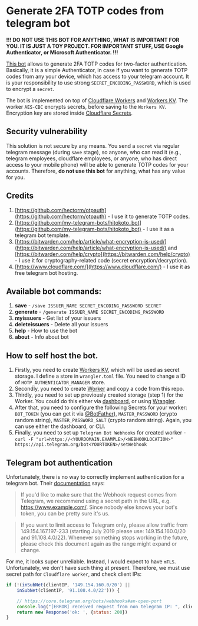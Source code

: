 # Generate 2FA TOTP codes from telegram bot

**!!! DO NOT USE THIS BOT FOR ANYTHING, WHAT IS IMPORTANT FOR YOU. IT IS JUST A TOY PROJECT. FOR IMPORTANT STUFF, USE Google Authenticator, or Microsoft Authenticator. !!!**

[This bot](https://t.me/TotpAuthenticatorBot) allows to generate 2FA TOTP codes for two-factor authentication. Basically, it is a simple Authenticator, in case if you want to generate TOTP codes from any your device, which has access to your telegram account.
It is your responsibility to use strong `SECRET_ENCODING_PASSWORD`, which is used to encrypt a `secret`.

The bot is implemented on top of [Cloudflare Workers](https://workers.cloudflare.com/) and [Workers KV](https://www.cloudflare.com/products/workers-kv/).
The worker `AES-CBC` encrypts secrets, before saving to the `Workers KV`. Encryption key are stored inside [Cloudflare Secrets](https://blog.cloudflare.com/workers-secrets-environment/).

## Security vulnerability

This solution is not secure by any means. You send a `secret` via regular telegram message (during `save` stage), so anyone, who can read it (e.g., telegram employees, cloudflare employees, or anyone, who has direct access to your mobile phone) will be able to generate TOTP codes for your accounts. Therefore, **do not use this bot** for anything, what has any value for you.

## Credits
1. [https://github.com/hectorm/otpauth](https://github.com/hectorm/otpauth) - I use it to generate TOTP codes.
2. [https://github.com/my-telegram-bots/hitokoto_bot](https://github.com/my-telegram-bots/hitokoto_bot) - I use it as a telegram bot template.
3. [https://bitwarden.com/help/article/what-encryption-is-used/](https://bitwarden.com/help/article/what-encryption-is-used/) and [https://bitwarden.com/help/crypto](https://bitwarden.com/help/crypto) - I use it for cryptography-related code (secret encryption/decryption).
4. [https://www.cloudflare.com/](https://www.cloudflare.com/) - I use it as free telegram bot hosting.

## Available bot commands:
1. **save** - `/save ISSUER_NAME SECRET_ENCODING_PASSWORD SECRET`
2. **generate** - `/generate ISSUER_NAME SECRET_ENCODING_PASSWORD`
3. **myissuers** - Get list of your issuers
4. **deleteissuers** - Delete all your issuers
5. **help** - How to use the bot
6. **about** - Info about bot

## How to self host the bot.
1. Firstly, you need to create [Workers KV](https://www.cloudflare.com/products/workers-kv/), which will be used as secret storage. I define a store in `wrangler.toml` file. You need to change a ID of `HOTP_AUTHENTICATOR_MANAGER` store.
2. Secondly, you need to create [Worker](https://workers.cloudflare.com/) and copy a code from this repo.
3. Thirdly, you need to set up previously created storage (step 1) for the Worker. You could do this either via [dashboard](https://dash.cloudflare.com), or using [Wrangler](https://developers.cloudflare.com/workers/cli-wrangler).
4. After that, you need to configure the following Secrets for your worker: `BOT_TOKEN` (you can get it via [@BotFather](https://t.me/BotFather)), `MASTER_PASSWORD` (crypto random string), `MASTER_PASSWORD_SALT` (crypto random string). Again, you can use either the dashboard, or CLI.
5. Finally, you need to set up `Telegram Bot Webhooks` for created worker - `curl -F "url=https://<YOURDOMAIN.EXAMPLE>/<WEBHOOKLOCATION>" https://api.telegram.org/bot<YOURTOKEN>/setWebhook`

## Telegram bot authentication
Unfortunately, there is no way to correctly implement authentication for a telegram bot. Their [documentation](https://core.telegram.org/bots/api#setwebhook) says:

> If you'd like to make sure that the Webhook request comes from Telegram, we recommend using a secret path in the URL, e.g. https://www.example.com/<token>. Since nobody else knows your bot's token, you can be pretty sure it's us.

> If you want to limit access to Telegram only, please allow traffic from 149.154.167.197-233 (starting July 2019 please use: 149.154.160.0/20 and 91.108.4.0/22). Whenever something stops working in the future, please check this document again as the range might expand or change.


For me, it looks super unreliable. Instead, I would expect to have `mTLS`. Unfortunately, we don't have such thing at present. Therefore, we must use secret path for `Cloudflare worker`, and check client IPs:
```javascript
if (!(inSubNet(clientIP, '149.154.160.0/20') ||
	inSubNet(clientIP, '91.108.4.0/22'))) {

	// https://core.telegram.org/bots/webhooks#an-open-port
	console.log("[ERROR] received request from non telegram IP: ", clientIP)
	return new Response('ok: ', {status: 200})
}
```

